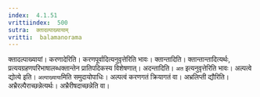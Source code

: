 ```yaml
---
index:  4.1.51
vrittiindex:  500
sutra:  क्तादल्पाख्यायाम्
vritti:  balamanorama 
---
```


क्तादल्पाख्यायां। करणादेरिति। करणपूर्वादित्यनुवृत्तेरिति भावः। क्तान्तादिति। क्तान्तान्तादित्यर्थः, प्रत्ययग्रहणपरिभाषालब्धक्तान्तेन प्रातिपदिकस्य विशेषणात्। अदन्तादिति। `अत` इत्यनुवृत्तेरिति भावः। अल्पत्वे द्योत्ये इति। `अल्पाख्याया`मिति समुदायोपाधिः। अल्पत्वं करणगतं क्रियागतं वा। अभ्रलिप्ती द्यौरिति। अभ्रैरल्पैराच्छन्नेत्यर्थः। अभ्रैरीषदाच्छन्नेति वा।

